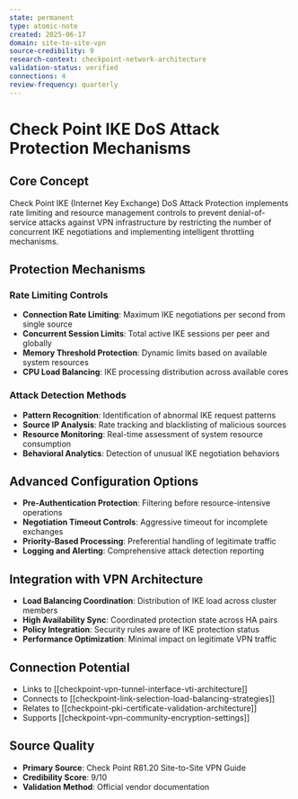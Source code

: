 ```yaml
---
state: permanent
type: atomic-note
created: 2025-06-17
domain: site-to-site-vpn
source-credibility: 9
research-context: checkpoint-network-architecture
validation-status: verified
connections: 4
review-frequency: quarterly
---
```


# Check Point IKE DoS Attack Protection Mechanisms

## Core Concept
Check Point IKE (Internet Key Exchange) DoS Attack Protection implements rate limiting and resource management controls to prevent denial-of-service attacks against VPN infrastructure by restricting the number of concurrent IKE negotiations and implementing intelligent throttling mechanisms.

## Protection Mechanisms

### Rate Limiting Controls
- **Connection Rate Limiting**: Maximum IKE negotiations per second from single source
- **Concurrent Session Limits**: Total active IKE sessions per peer and globally
- **Memory Threshold Protection**: Dynamic limits based on available system resources
- **CPU Load Balancing**: IKE processing distribution across available cores

### Attack Detection Methods
- **Pattern Recognition**: Identification of abnormal IKE request patterns
- **Source IP Analysis**: Rate tracking and blacklisting of malicious sources
- **Resource Monitoring**: Real-time assessment of system resource consumption
- **Behavioral Analytics**: Detection of unusual IKE negotiation behaviors

## Advanced Configuration Options
- **Pre-Authentication Protection**: Filtering before resource-intensive operations
- **Negotiation Timeout Controls**: Aggressive timeout for incomplete exchanges
- **Priority-Based Processing**: Preferential handling of legitimate traffic
- **Logging and Alerting**: Comprehensive attack detection reporting

## Integration with VPN Architecture
- **Load Balancing Coordination**: Distribution of IKE load across cluster members
- **High Availability Sync**: Coordinated protection state across HA pairs
- **Policy Integration**: Security rules aware of IKE protection status
- **Performance Optimization**: Minimal impact on legitimate VPN traffic

## Connection Potential
- Links to [[checkpoint-vpn-tunnel-interface-vti-architecture]]
- Connects to [[checkpoint-link-selection-load-balancing-strategies]]
- Relates to [[checkpoint-pki-certificate-validation-architecture]]
- Supports [[checkpoint-vpn-community-encryption-settings]]

## Source Quality
- **Primary Source**: Check Point R81.20 Site-to-Site VPN Guide
- **Credibility Score**: 9/10
- **Validation Method**: Official vendor documentation
